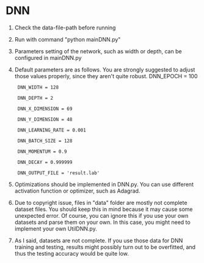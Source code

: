 # DNN

1. Check the data-file-path before running

2. Run with command "python mainDNN.py"

3. Parameters setting of the network, such as width or depth, can be configured in mainDNN.py

4. Default parameters are as follows. You are strongly suggested to adjust those values properly, since they aren't quite robust.
        DNN_EPOCH = 100

        DNN_WIDTH = 128
        
        DNN_DEPTH = 2
        
        DNN_X_DIMENSION = 69
        
        DNN_Y_DIMENSION = 48
        
        DNN_LEARNING_RATE = 0.001
        
        DNN_BATCH_SIZE = 128
        
        DNN_MOMENTUM = 0.9
        
        DNN_DECAY = 0.999999
        
        DNN_OUTPUT_FILE = 'result.lab'

5. Optimizations should be implemented in DNN.py. You can use different activation function or optimizer, such as Adagrad.

6. Due to copyright issue, files in "data" folder are mostly not complete dataset files. You should keep this in mind because it may cause some unexpected error. Of course, you can ignore this if you use your own datasets and parse them on your own. In this case, you might need to implement your own UtilDNN.py.

7. As I said, datasets are not complete. If you use those data for DNN training and testing, results might possibly turn out to be overfitted, and thus the testing accuracy would be quite low.
